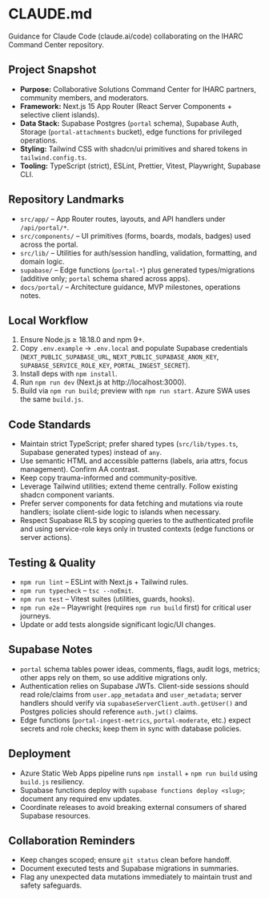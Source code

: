 # CLAUDE.md

Guidance for Claude Code (claude.ai/code) collaborating on the IHARC Command Center repository.

## Project Snapshot
- **Purpose:** Collaborative Solutions Command Center for IHARC partners, community members, and moderators.
- **Framework:** Next.js 15 App Router (React Server Components + selective client islands).
- **Data Stack:** Supabase Postgres (`portal` schema), Supabase Auth, Storage (`portal-attachments` bucket), edge functions for privileged operations.
- **Styling:** Tailwind CSS with shadcn/ui primitives and shared tokens in `tailwind.config.ts`.
- **Tooling:** TypeScript (strict), ESLint, Prettier, Vitest, Playwright, Supabase CLI.

## Repository Landmarks
- `src/app/` – App Router routes, layouts, and API handlers under `/api/portal/*`.
- `src/components/` – UI primitives (forms, boards, modals, badges) used across the portal.
- `src/lib/` – Utilities for auth/session handling, validation, formatting, and domain logic.
- `supabase/` – Edge functions (`portal-*`) plus generated types/migrations (additive only; `portal` schema shared across apps).
- `docs/portal/` – Architecture guidance, MVP milestones, operations notes.

## Local Workflow
1. Ensure Node.js ≥ 18.18.0 and npm 9+.
2. Copy `.env.example` → `.env.local` and populate Supabase credentials (`NEXT_PUBLIC_SUPABASE_URL`, `NEXT_PUBLIC_SUPABASE_ANON_KEY`, `SUPABASE_SERVICE_ROLE_KEY`, `PORTAL_INGEST_SECRET`).
3. Install deps with `npm install`.
4. Run `npm run dev` (Next.js at http://localhost:3000).
5. Build via `npm run build`; preview with `npm run start`. Azure SWA uses the same `build.js`.

## Code Standards
- Maintain strict TypeScript; prefer shared types (`src/lib/types.ts`, Supabase generated types) instead of `any`.
- Use semantic HTML and accessible patterns (labels, aria attrs, focus management). Confirm AA contrast.
- Keep copy trauma-informed and community-positive.
- Leverage Tailwind utilities; extend theme centrally. Follow existing shadcn component variants.
- Prefer server components for data fetching and mutations via route handlers; isolate client-side logic to islands when necessary.
- Respect Supabase RLS by scoping queries to the authenticated profile and using service-role keys only in trusted contexts (edge functions or server actions).

## Testing & Quality
- `npm run lint` – ESLint with Next.js + Tailwind rules.
- `npm run typecheck` – `tsc --noEmit`.
- `npm run test` – Vitest suites (utilities, guards, hooks).
- `npm run e2e` – Playwright (requires `npm run build` first) for critical user journeys.
- Update or add tests alongside significant logic/UI changes.

## Supabase Notes
- `portal` schema tables power ideas, comments, flags, audit logs, metrics; other apps rely on them, so use additive migrations only.
- Authentication relies on Supabase JWTs. Client-side sessions should read role/claims from `user.app_metadata` and `user_metadata`; server handlers should verify via `supabaseServerClient.auth.getUser()` and Postgres policies should reference `auth.jwt()` claims.
- Edge functions (`portal-ingest-metrics`, `portal-moderate`, etc.) expect secrets and role checks; keep them in sync with database policies.

## Deployment
- Azure Static Web Apps pipeline runs `npm install` + `npm run build` using `build.js` resiliency.
- Supabase functions deploy with `supabase functions deploy <slug>`; document any required env updates.
- Coordinate releases to avoid breaking external consumers of shared Supabase resources.

## Collaboration Reminders
- Keep changes scoped; ensure `git status` clean before handoff.
- Document executed tests and Supabase migrations in summaries.
- Flag any unexpected data mutations immediately to maintain trust and safety safeguards.

